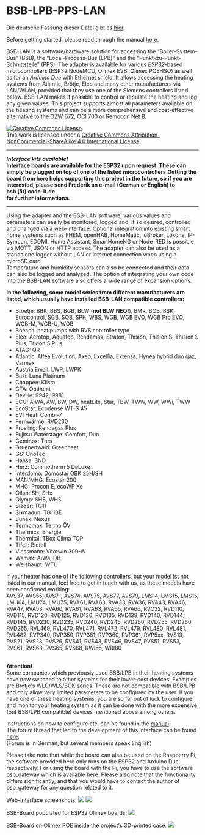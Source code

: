 # BSB-LPB-PPS-LAN

Die deutsche Fassung dieser Datei gibt es [hier](README_de.md).

Before getting started, please read through the manual [here](https://docs.bsb-lan.de).

BSB-LAN is a software/hardware solution for accessing the “Boiler-System-Bus” (BSB), the “Local-Process-Bus (LPB)” and the “Punkt-zu-Punkt-Schnittstelle” (PPS). The adapter is available for various *ESP32*-based microcontrollers (ESP32 NodeMCU, Olimex EVB, Olimex POE-ISO) as well as for an *Arduino Due* with Ethernet shield. It allows accessing the heating systems from Atlantic, Brötje, Elco and many other manufacturers via LAN/WLAN, provided that they use one of the Siemens controllers listed below. BSB-LAN makes it possible to control or regulate the heating and log any given values. This project supports almost all parameters available on the heating systems and can be a more comprehensive and cost-effective alternative to the OZW 672, OCI 700 or Remocon Net B.

<a rel="license" href="http://creativecommons.org/licenses/by-nc-sa/4.0/"><img alt="Creative Commons License" style="border-width:0" src="https://i.creativecommons.org/l/by-nc-sa/4.0/88x31.png" /></a><br />This work is licensed under a <a rel="license" href="http://creativecommons.org/licenses/by-nc-sa/4.0/">Creative Commons Attribution-NonCommercial-ShareAlike 4.0 International License</a>.

---

***Interface kits available!***  
**Interface boards are available for the ESP32 upon request. These can simply be plugged on top of one of the listed microcontrollers.Getting the board from here helps supporting this project in the future, so if you are interested, please send Frederik an e-mail (German or English) to <br /> bsb (ät) code-it.de <br /> for further informations.**  

---  

Using the adapter and the BSB-LAN software, various values and parameters can easily be monitored, logged and, if so desired, controlled and changed via a web-interface.
Optional integration into existing smart home systems such as FHEM, openHAB, HomeMatic, ioBroker, Loxone, IP-Symcon, EDOMI, Home Assistant, SmartHomeNG or Node-RED is possible via MQTT, JSON or HTTP access. 
The adapter can also be used as a standalone logger without LAN or Internet connection when using a microSD card.  
Temperature and humidity sensors can also be connected and their data can also be logged and analyzed. The option of integrating your own code into the BSB-LAN software also offers a wide range of expansion options. 
        
**In the following, some model series from different manufacturers are listed, which usually have installed BSB-LAN compatible controllers:**  
- Broetje: BBK, BBS, BGB, BLW (**not BLW NEO!**), BMR, BOB, BSK, Eurocontrol, SGB, SOB, SPK, WBS, WGB, WGB EVO, WGB Pro EVO, WGB-M, WGB-U, WOB 
- Boesch: heat pumps with RVS controller type
- Elco: Aerotop, Aquatop, Rendamax, Straton, Thision, Thision S, Thision S Plus, Trigon S Plus  
- ATAG: QR  
- Atlantic: Alféa Evolution, Axeo, Excellia, Extensa, Hynea hybrid duo gaz, Varmax  
- Austria Email: LWP, LWPK  
- Baxi: Luna Platinum
- Chappée: Klista
- CTA: Optiheat  
- Deville: 9942, 9981
- ECO: AiWA, AW, BW, DW, heatLite, Star, TBW, TWW, WW, WWi, TWW
- EcoStar: Ecodense WT-S 45
- EVI Heat: Combi-7
- Fernwärme: RVD230
- Froeling: Rendagas Plus
- Fujitsu Waterstage: Comfort, Duo
- Geminox: Thrs
- Gruenenwald: Greenheat
- GS: UnoTec
- Hansa: SND
- Herz: Commotherm 5 DeLuxe
- Interdomo: Domostar GBK 25H/SH
- MAN/MHG: Ecostar 200
- MHG: Procon E, ecoWP Xe
- Oilon: SH, SHx
- Olymp: SHS, WHS
- Sieger: TG11
- Sixmadun: TG11BE
- Sunex: Nexus
- Termomax: Termo ÖV
- Thermics: Energie
- Thermital: TBox Clima TOP
- Tifell: Biofell
- Viessmann: Vitotwin 300-W
- Wamak: AiWa, DB
- Weishaupt: WTU

If your heater has one of the following controllers, but your model ist not listed in our manual, feel free to get in touch with us, as these models have been confirmed working:  
AVS37, AVS55, AVS71, AVS74, AVS75, AVS77, AVS79, LMS14, LMS15, LMS15, LMU64, LMU74, LMU75, RVA61, RVA63, RVA33, RVA36, RVA43, RVA46, RVA47, RVA53, RVA60, RVA61, RVA63, RVA65, RVA66, RVC32, RVD110, RVD115, RVD120, RVD125, RVD130, RVD135, RVD139, RVD140, RVD144, RVD145, RVD230, RVD235, RVD240, RVD245, RVD250, RVD255, RVD260, RVD265, RVL469, RVL470, RVL471, RVL472, RVL479, RVL480, RVL481, RVL482, RVP340, RVP350, RVP351, RVP360, RVP361, RVP5xx, RVS13, RVS21, RVS23, RVS26, RVS41, RVS43, RVS46, RVS47, RVS51, RVS53, RVS61, RVS63, RVS65, RVS68, RWI65, WRI80
<BR><BR>

<B>Attention!</B><BR>
Some companies which previously used BSB/LPB in their heating systems have now switched to other systems for their lower-cost devices. Examples are Brötje's WLC/WLS/BOK series. These are not compatible with BSB/LPB and only allow very limited parameters to be configured by the user. If you have one of these heating systems, you are so far out of luck to configure and monitor your heating system as it can be done with the more expensive (but BSB/LPB compatible) devices mentioned above among others.

Instructions on how to configure etc. can be found in the <A HREF="https://docs.bsb-lan.de">manual</A>.<BR>
The forum thread that led to the development of this interface can be found <A HREF="http://forum.fhem.de/index.php?topic=29762.new;topicseen#new">here</A>.<BR>
(Forum is in German, but several members speak English)

Please take note that while the board can also be used on the Raspberry Pi, the software provided here only runs on the ESP32 and Arduino Due respectively! For using the board with the Pi, you have to use the software bsb_gateway which is available <A HREF="https://github.com/loehnertj/bsbgateway">here</A>. Please also note that the functionality differs significantly, and that you would have to contact the author of bsb_gateway for any question related to it.

Web-Interface screenshots:
<img src="https://github.com/fredlcore/bsb_lan/blob/master/docs/images/Web-Interface.png" size="50%">
<img src="https://github.com/fredlcore/bsb_lan/blob/master/docs/images/Web-Interface2.png" size="50%">

BSB-Board populated for ESP32 Olimex boards:
<img src="https://github.com/fredlcore/bsb_lan/blob/master/docs/images/Logic%20Level%20Adapter.jpg" size="50%">

BSB-Board on Olimex POE inside the project's 3D-printed case:
<img src="https://github.com/fredlcore/bsb_lan/blob/master/docs/images/Logic%20Level%20Adapter%20in%20Case.jpg" size="50%">
